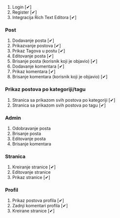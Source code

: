 1. Login [✔]
2. Register [✔]
3. Integracija Rich Text Editora [✔]

### Post
1. Dodavanje posta [✔]
2. Prikazvanje postova [✔]
3. Prikaz Tagova u postu [✔]
4. Editovanje posta [✔]
5. Brisanje posta (korisnik koji je objavio) [✔]
6. Dodavanje komentara [✔]
7. Prikaz komentara [✔]
8. Brisanje komentara (korisnik koji je objavio) [✔]

### Prikaz postova po kategoriji/tagu
1. Stranica sa prikazom svih postova po kategoriji [✔]
2. Stranica sa prikazom svih postova po tagu [✔]

### Admin
1. Odobravanje posta
2. Brisanje posta
3. Editovanje posta
4. Brisanje komentara

### Stranica
1. Kreiranje stranice [✔]
2. Editovanje stranice
3. Prikaz stranice [✔]

### Profil
1. Prikaz postova profila [✔]
2. Zadnji komentari profila [✔]
3. Kreirane stranice [✔]


